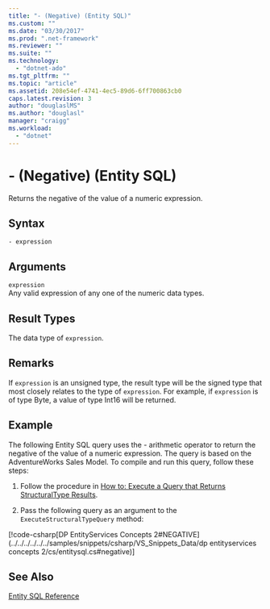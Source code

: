 ```yaml
---
title: "- (Negative) (Entity SQL)"
ms.custom: ""
ms.date: "03/30/2017"
ms.prod: ".net-framework"
ms.reviewer: ""
ms.suite: ""
ms.technology: 
  - "dotnet-ado"
ms.tgt_pltfrm: ""
ms.topic: "article"
ms.assetid: 208e54ef-4741-4ec5-89d6-6ff700863cb0
caps.latest.revision: 3
author: "douglaslMS"
ms.author: "douglasl"
manager: "craigg"
ms.workload: 
  - "dotnet"
---
```

# - (Negative) (Entity SQL)
Returns the negative of the value of a numeric expression.  
  
## Syntax  
  
```  
- expression  
```  
  
## Arguments  
 `expression`  
 Any valid expression of any one of the numeric data types.  
  
## Result Types  
 The data type of `expression`.  
  
## Remarks  
 If `expression` is an unsigned type, the result type will be the signed type that most closely relates to the type of `expression`. For example, if `expression` is of type Byte, a value of type Int16 will be returned.  
  
## Example  
 The following Entity SQL query uses the - arithmetic operator to return the negative of the value of a numeric expression. The query is based on the AdventureWorks Sales Model. To compile and run this query, follow these steps:  
  
1.  Follow the procedure in [How to: Execute a Query that Returns StructuralType Results](../../../../../../docs/framework/data/adonet/ef/how-to-execute-a-query-that-returns-structuraltype-results.md).  
  
2.  Pass the following query as an argument to the `ExecuteStructuralTypeQuery` method:  
  
 [!code-csharp[DP EntityServices Concepts 2#NEGATIVE](../../../../../../samples/snippets/csharp/VS_Snippets_Data/dp entityservices concepts 2/cs/entitysql.cs#negative)]  
  
## See Also  
 [Entity SQL Reference](../../../../../../docs/framework/data/adonet/ef/language-reference/entity-sql-reference.md)
